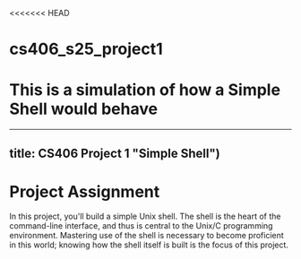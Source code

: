 <<<<<<< HEAD
# cs406_s25_project1
This is a simulation of how a Simple Shell would behave
=======
---
title: CS406 Project 1 "Simple Shell")
---

# Project Assignment

In this project, you'll build a simple Unix shell. The shell is the heart of
the command-line interface, and thus is central to the Unix/C programming
environment. Mastering use of the shell is necessary to become proficient in
this world; knowing how the shell itself is built is the focus of this
project.
